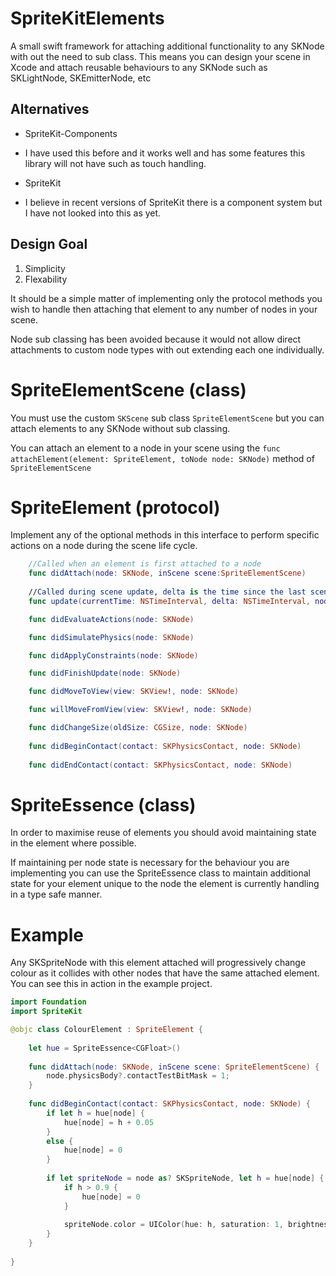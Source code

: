 # SpriteKitElements
A small swift framework for attaching additional functionality to any SKNode with out the need to sub class.  This means you can design your scene in Xcode and attach reusable behaviours to any SKNode such as SKLightNode, SKEmitterNode, etc

## Alternatives
* SpriteKit-Components
 - I have used this before and it works well and has some features this library will not have such as touch handling.
* SpriteKit
 - I believe in recent versions of SpriteKit there is a component system but I have not looked into this as yet.

## Design Goal

1. Simplicity
2. Flexability

It should be a simple matter of implementing only the protocol methods you wish to handle then attaching that element to any number of nodes in your scene.

Node sub classing has been avoided because it would not allow direct attachments to custom node types with out extending each one individually.

# SpriteElementScene (class)

You must use the custom `SKScene` sub class `SpriteElementScene` but you can attach elements to any SKNode without sub classing.

You can attach an element to a node in your scene using the `func attachElement(element: SpriteElement, toNode node: SKNode)` method of `SpriteElementScene`

# SpriteElement (protocol)

Implement any of the optional methods in this interface to perform specific actions on a node during the scene life cycle.

```swift
	//Called when an element is first attached to a node
    func didAttach(node: SKNode, inScene scene:SpriteElementScene)
    
    //Called during scene update, delta is the time since the last scene update
    func update(currentTime: NSTimeInterval, delta: NSTimeInterval, node: SKNode)

    func didEvaluateActions(node: SKNode)

    func didSimulatePhysics(node: SKNode)

    func didApplyConstraints(node: SKNode)

    func didFinishUpdate(node: SKNode)

    func didMoveToView(view: SKView!, node: SKNode)

    func willMoveFromView(view: SKView!, node: SKNode)

    func didChangeSize(oldSize: CGSize, node: SKNode)
    
    func didBeginContact(contact: SKPhysicsContact, node: SKNode)
    
    func didEndContact(contact: SKPhysicsContact, node: SKNode)
```

# SpriteEssence (class)

In order to maximise reuse of elements you should avoid maintaining state in the element where possible.

If maintaining per node state is necessary for the behaviour you are implementing you can use the SpriteEssence class to maintain additional state for your element unique to the node the element is currently handling in a type safe manner.

# Example

Any SKSpriteNode with this element attached will progressively change colour as it collides with other nodes that have the same attached element.  You can see this in action in the example project.

```swift
import Foundation
import SpriteKit

@objc class ColourElement : SpriteElement {
    
    let hue = SpriteEssence<CGFloat>()
    
    func didAttach(node: SKNode, inScene scene: SpriteElementScene) {
        node.physicsBody?.contactTestBitMask = 1;
    }
    
    func didBeginContact(contact: SKPhysicsContact, node: SKNode) {
        if let h = hue[node] {
            hue[node] = h + 0.05
        }
        else {
            hue[node] = 0
        }
        
        if let spriteNode = node as? SKSpriteNode, let h = hue[node] {
            if h > 0.9 {
                hue[node] = 0
            }
            
            spriteNode.color = UIColor(hue: h, saturation: 1, brightness: 0.9, alpha: 1)
        }
    }
    
}
```
